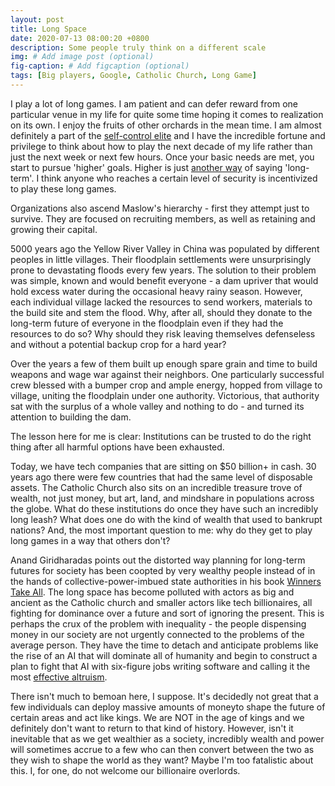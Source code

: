 ```yaml
---
layout: post
title: Long Space
date: 2020-07-13 08:00:20 +0800
description: Some people truly think on a different scale
img: # Add image post (optional)
fig-caption: # Add figcaption (optional)
tags: [Big players, Google, Catholic Church, Long Game]
---
```


I play a lot of long games. I am patient and can defer reward from one particular venue in my life for quite some time hoping it comes to realization on its own. I enjoy the fruits of other orchards in the mean time. I am almost definitely a part of the [self-control elite](http://induecourse.ca/what-do-libertarians-and-pedophiles-have-in-common/) and I have the incredible fortune and privilege to think about how to play the next decade of my life rather than just the next week or next few hours. Once your basic needs are met, you start to pursue 'higher' goals. Higher is just [another way](https://en.wikipedia.org/wiki/Maslow%27s_hierarchy_of_needs) of saying 'long-term'. I think anyone who reaches a certain level of security is incentivized to play  these long games.

Organizations also ascend Maslow's hierarchy - first they attempt just to survive. They are focused on recruiting members, as well as retaining and growing their capital.

5000 years ago the Yellow River Valley in China was populated by different peoples in little villages. Their floodplain settlements were unsurprisingly prone to devastating floods every few years. The solution to their problem was simple, known and would benefit everyone - a dam upriver that would hold excess water during the occasional heavy rainy season. However, each individual village lacked the resources to send workers, materials to the build site and stem the flood. Why, after all, should they donate to the long-term future of everyone in the floodplain even if they had the resources to do so? Why should they risk leaving themselves defenseless and without a potential backup crop for a hard year?

Over the years a few of them built up enough spare grain and time to build weapons and wage war against their neighbors. One particularly successful crew blessed with a bumper crop and ample energy, hopped from village to village, uniting the floodplain under one authority. Victorious, that authority sat with the surplus of a whole valley and nothing to do - and turned its attention to building the dam.

The lesson here for me is clear: Institutions can be trusted to do the right thing after all harmful options have been exhausted.

Today, we have tech companies that are sitting on $50 billion+ in cash. 30 years ago there were few countries that had the same level of disposable assets. The Catholic Church also sits on an incredible treasure trove of wealth, not just money, but art, land, and mindshare in populations across the globe. What do these institutions do once they have such an incredibly long leash? What does one do with the kind of wealth that used to bankrupt nations? And, the most important question to me: why do they get to play long games in a way that others don't?

Anand Giridharadas points out the distorted way planning for long-term futures for society has been coopted by very wealthy people instead of in the hands of collective-power-imbued state authorities in his book [Winners Take All](https://www.youtube.com/watch?v=H32z45o0WxA). The long space has become polluted with actors as big and ancient as the Catholic church and smaller actors like tech billionaires, all fighting for dominance over a future and sort of ignoring the present. This is perhaps the crux of the problem with inequality - the people dispensing money in our society are not urgently connected to the problems of the average person. They have the time to detach and anticipate problems like the rise of an AI that will dominate all of humanity and begin to construct a plan to fight that AI with six-figure jobs writing software and calling it the most [effective altruism](https://www.effectivealtruism.org/articles/ea-global-2018-how-sure-are-we-about-this-ai-stuff/).

There isn't much to bemoan here, I suppose. It's decidedly not great that a few individuals can deploy massive amounts of moneyto shape the future of certain areas and act like kings. We are NOT in the age of kings and we definitely don't want to return to that kind of history. However, isn't it inevitable that as we get wealthier as a society, incredibly wealth and power will sometimes accrue to a few who can then convert between the two as they wish to shape the world as they want? Maybe I'm too fatalistic about this. I, for one, do not welcome our billionaire overlords.
